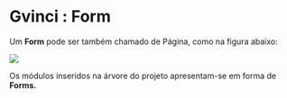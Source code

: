 # Gvinci : Form

Um **Form** pode ser também chamado de Página, como na figura abaixo:

![](http://www.gvinci.com.br/manual/form1gv5.zoom80.png)

Os módulos inseridos na árvore do projeto apresentam-se em forma de **Forms.**

